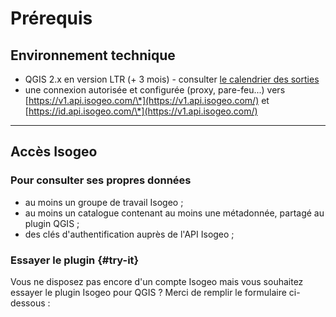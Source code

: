 # Prérequis

## Environnement technique

* QGIS 2.x en version LTR (+ 3 mois) - consulter [le calendrier des sorties](https://www.qgis.org/fr/site/getinvolved/development/roadmap.html#release-schedule)
* une connexion autorisée et configurée \(proxy, pare-feu...\) vers [https://v1.api.isogeo.com/\*](https://v1.api.isogeo.com/) et [https://id.api.isogeo.com/\*](https://v1.api.isogeo.com/)

___

## Accès Isogeo

### Pour consulter ses propres données

* au moins un groupe de travail Isogeo ;
* au moins un catalogue contenant au moins une métadonnée, partagé au plugin QGIS ;
* des clés d'authentification auprès de l'API Isogeo ;

### Essayer le plugin {#try-it}

Vous ne disposez pas encore d'un compte Isogeo mais vous souhaitez essayer le plugin Isogeo pour QGIS ? Merci de remplir le formulaire ci-dessous :

<div class="pipedriveWebForms" data-pd-webforms="https://pipedrivewebforms.com/form/73f6215ad660efcc946e1e6d9ff0f62a52944"><script src="https://webforms.pipedriveassets.com/webforms.min.js"></script></div>
